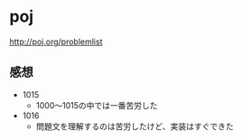 # poj

http://poj.org/problemlist

## 感想
* 1015
	* 1000〜1015の中では一番苦労した
* 1016
	* 問題文を理解するのは苦労したけど、実装はすぐできた
